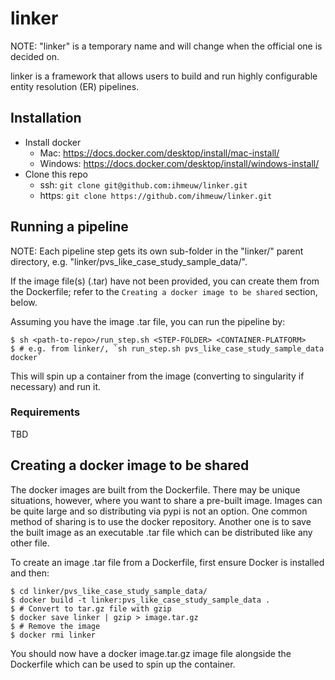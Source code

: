 # linker

NOTE: "linker" is a temporary name and will change when the official one is
decided on.

linker is a framework that allows users to build and run highly configurable
entity resolution (ER) pipelines.

## Installation

- Install docker
    - Mac: https://docs.docker.com/desktop/install/mac-install/
    - Windows: https://docs.docker.com/desktop/install/windows-install/
- Clone this repo
    - ssh: `git clone git@github.com:ihmeuw/linker.git`
    - https: `git clone https://github.com/ihmeuw/linker.git`


## Running a pipeline

NOTE: Each pipeline step gets its own sub-folder in the "linker/" parent
directory, e.g. "linker/pvs_like_case_study_sample_data/".

If the image file(s) (.tar) have not been provided, you can create them from the
Dockerfile; refer to the `Creating a docker image to be shared` section, below.

Assuming you have the image .tar file, you can run the pipeline by:

```
$ sh <path-to-repo>/run_step.sh <STEP-FOLDER> <CONTAINER-PLATFORM>
$ # e.g. from linker/, `sh run_step.sh pvs_like_case_study_sample_data docker`
```

This will spin up a container from the image (converting to singularity if
necessary) and run it.

### Requirements

TBD

## Creating a docker image to be shared

The docker images are built from the Dockerfile. There may be unique situations,
however, where you want to share a pre-built image. Images can be quite large and so distributing via pypi is not an option. One common method of sharing is to use the docker repository. Another one is to save the built image as an executable .tar file which can be distributed like any other file.

To create an image .tar file from a Dockerfile,  first ensure Docker is installed and then:

```
$ cd linker/pvs_like_case_study_sample_data/
$ docker build -t linker:pvs_like_case_study_sample_data .
$ # Convert to tar.gz file with gzip
$ docker save linker | gzip > image.tar.gz
$ # Remove the image
$ docker rmi linker
```

You should now have a docker image.tar.gz image file alongside the Dockerfile
which can be used to spin up the container.
